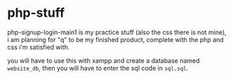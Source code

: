 # php-stuff

php-signup-login-main1 is my practice stuff (also the css there is not mine), i am planning for "q" to be my finished product, complete with the php and css i'm satisfied with.

you will have to use this with xampp and create a database named `website_db`, then you will have to enter the sql code in `sql.sql`.